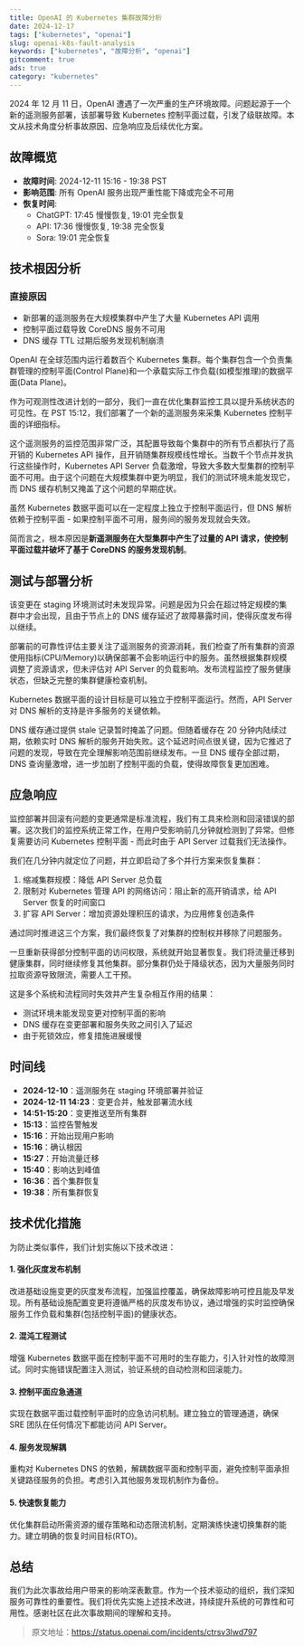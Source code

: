 ```yaml
---
title: OpenAI 的 Kubernetes 集群故障分析
date: 2024-12-17
tags: ["kubernetes", "openai"]
slug: openai-k8s-fault-analysis
keywords: ["kubernetes", "故障分析", "openai"]
gitcomment: true
ads: true
category: "kubernetes"
---
```


2024 年 12 月 11 日，OpenAI 遭遇了一次严重的生产环境故障。问题起源于一个新的遥测服务部署，该部署导致 Kubernetes 控制平面过载，引发了级联故障。本文从技术角度分析事故原因、应急响应及后续优化方案。

<!--more-->

## 故障概览

- **故障时间**: 2024-12-11 15:16 - 19:38 PST
- **影响范围**: 所有 OpenAI 服务出现严重性能下降或完全不可用
- **恢复时间**:
  - ChatGPT: 17:45 慢慢恢复, 19:01 完全恢复
  - API: 17:36 慢慢恢复, 19:38 完全恢复
  - Sora: 19:01 完全恢复

## 技术根因分析

### 直接原因

- 新部署的遥测服务在大规模集群中产生了大量 Kubernetes API 调用
- 控制平面过载导致 CoreDNS 服务不可用
- DNS 缓存 TTL 过期后服务发现机制崩溃

OpenAI 在全球范围内运行着数百个 Kubernetes 集群。每个集群包含一个负责集群管理的控制平面(Control Plane)和一个承载实际工作负载(如模型推理)的数据平面(Data Plane)。

作为可观测性改进计划的一部分，我们一直在优化集群监控工具以提升系统状态的可见性。在 PST 15:12，我们部署了一个新的遥测服务来采集 Kubernetes 控制平面的详细指标。

这个遥测服务的监控范围非常广泛，其配置导致每个集群中的所有节点都执行了高开销的 Kubernetes API 操作，且开销随集群规模线性增长。当数千个节点并发执行这些操作时，Kubernetes API Server 负载激增，导致大多数大型集群的控制平面不可用。由于这个问题在大规模集群中更为明显，我们的测试环境未能发现它，而 DNS 缓存机制又掩盖了这个问题的早期症状。

虽然 Kubernetes 数据平面可以在一定程度上独立于控制平面运行，但 DNS 解析依赖于控制平面 - 如果控制平面不可用，服务间的服务发现就会失效。

简而言之，根本原因是**新遥测服务在大型集群中产生了过量的 API 请求，使控制平面过载并破坏了基于 CoreDNS 的服务发现机制**。

## 测试与部署分析

该变更在 staging 环境测试时未发现异常。问题是因为只会在超过特定规模的集群中才会出现，且由于节点上的 DNS 缓存延迟了故障暴露时间，使得灰度发布得以继续。

部署前的可靠性评估主要关注了遥测服务的资源消耗，我们检查了所有集群的资源使用指标(CPU/Memory)以确保部署不会影响运行中的服务。虽然根据集群规模调整了资源请求，但未评估对 API Server 的负载影响。发布流程监控了服务健康状态，但缺乏完整的集群健康检查机制。

Kubernetes 数据平面的设计目标是可以独立于控制平面运行。然而，API Server 对 DNS 解析的支持是许多服务的关键依赖。

DNS 缓存通过提供 stale 记录暂时掩盖了问题。但随着缓存在 20 分钟内陆续过期，依赖实时 DNS 解析的服务开始失败。这个延迟时间点很关键，因为它推迟了问题的发现，导致在完全理解影响范围前继续发布。一旦 DNS 缓存全部过期，DNS 查询量激增，进一步加剧了控制平面的负载，使得故障恢复更加困难。

## 应急响应

监控部署并回滚有问题的变更通常是标准流程，我们有工具来检测和回滚错误的部署。这次我们的监控系统正常工作，在用户受影响前几分钟就检测到了异常。但修复需要访问 Kubernetes 控制平面 - 而此时由于 API Server 过载我们无法操作。

我们在几分钟内就定位了问题，并立即启动了多个并行方案来恢复集群：

1. 缩减集群规模：降低 API Server 总负载
2. 限制对 Kubernetes 管理 API 的网络访问：阻止新的高开销请求，给 API Server 恢复的时间窗口
3. 扩容 API Server：增加资源处理积压的请求，为应用修复创造条件

通过同时推进这三个方案，我们最终恢复了对集群的控制权并移除了问题服务。

一旦重新获得部分控制平面的访问权限，系统就开始显著恢复。我们将流量迁移到健康集群，同时继续修复其他集群。部分集群仍处于降级状态，因为大量服务同时拉取资源导致限流，需要人工干预。

这是多个系统和流程同时失效并产生复杂相互作用的结果：

- 测试环境未能发现变更对控制平面的影响
- DNS 缓存在变更部署和服务失败之间引入了延迟
- 由于死锁效应，修复措施进展缓慢

## 时间线

- **2024-12-10**：遥测服务在 staging 环境部署并验证
- **2024-12-11 14:23**：变更合并，触发部署流水线
- **14:51-15:20**：变更推送至所有集群
- **15:13**：监控告警触发
- **15:16**：开始出现用户影响
- **15:16**：确认根因
- **15:27**：开始流量迁移
- **15:40**：影响达到峰值
- **16:36**：首个集群恢复
- **19:38**：所有集群恢复

## 技术优化措施

为防止类似事件，我们计划实施以下技术改进：

#### 1. 强化灰度发布机制

改进基础设施变更的灰度发布流程，加强监控覆盖，确保故障影响可控且能及早发现。所有基础设施配置变更将遵循严格的灰度发布协议，通过增强的实时监控确保服务工作负载和集群(包括控制平面)的健康状态。

#### 2. 混沌工程测试

增强 Kubernetes 数据平面在控制平面不可用时的生存能力，引入针对性的故障测试。同时实施错误配置注入测试，验证系统的自动检测和回滚能力。

#### 3. 控制平面应急通道

实现在数据平面过载控制平面时的应急访问机制。建立独立的管理通道，确保 SRE 团队在任何情况下都能访问 API Server。

#### 4. 服务发现解耦

重构对 Kubernetes DNS 的依赖，解耦数据平面和控制平面，避免控制平面承担关键路径服务的负担。考虑引入其他服务发现机制作为备份。

#### 5. 快速恢复能力

优化集群启动所需资源的缓存策略和动态限流机制，定期演练快速切换集群的能力。建立明确的恢复时间目标(RTO)。

## 总结

我们为此次事故给用户带来的影响深表歉意。作为一个技术驱动的组织，我们深知服务可靠性的重要性。我们将优先实施上述技术改进，持续提升系统的可靠性和可用性。感谢社区在此次事故期间的理解和支持。

> 原文地址：https://status.openai.com/incidents/ctrsv3lwd797
